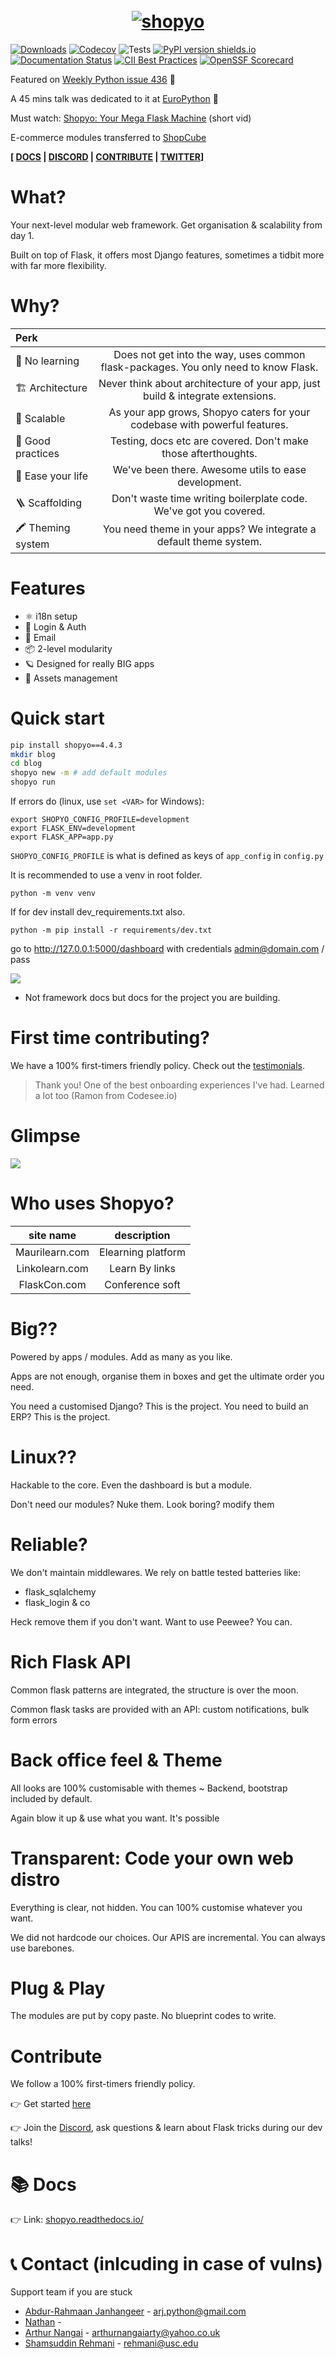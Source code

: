 <h1 align="center">
  <br>
  <a href="https://github.com/shopyo"><img src="https://github.com/shopyo/shopyo/blob/dev/assets/github_banner.png" alt="shopyo" width="" height=""></a>

</h1>

[![Downloads](https://pepy.tech/badge/shopyo)](https://pepy.tech/project/shopyo) [![Codecov](https://codecov.io/gh/shopyo/shopyo/branch/dev/graph/badge.svg?token=J4TL2MDTSS)](https://codecov.io/gh/shopyo/shopyo) ![Tests](https://github.com/shopyo/shopyo/actions/workflows/tests.yaml/badge.svg) [![PyPI version shields.io](https://img.shields.io/pypi/v/shopyo.svg)](https://pypi.python.org/pypi/shopyo/) [![Documentation Status](https://readthedocs.org/projects/shopyo/badge/?version=latest)](https://shopyo.readthedocs.io/en/latest/?badge=latest) [![CII Best Practices](https://bestpractices.coreinfrastructure.org/projects/5350/badge)](https://bestpractices.coreinfrastructure.org/projects/5350) [![OpenSSF Scorecard](https://api.securityscorecards.dev/projects/github.com/shopyo/shopyo/badge)](https://api.securityscorecards.dev/projects/github.com/shopyo/shopyo)

Featured on [Weekly Python issue 436](https://newsletry.com/Home/Python%20Weekly/9a578693-14ba-47c5-8a8e-08d7b0139fe7) 🌟

A 45 mins talk was dedicated to it at [EuroPython](https://youtu.be/rkzXQOC1T0Q) 🌟

Must watch: [Shopyo: Your Mega Flask Machine](https://youtu.be/pvwvRi6iMds) (short vid)

E-commerce modules transferred to [ShopCube](https://github.com/shopyo/shopcube)

**[ [DOCS](https://shopyo.readthedocs.io/en/latest/) | [DISCORD](https://discord.gg/k37Ef6w) | [CONTRIBUTE](https://shopyo.readthedocs.io/en/latest/contrib.html) | [TWITTER](https://twitter.com/shopyoproject)]**

# What?

Your next-level modular web framework. Get organisation & scalability from day 1.

Built on top of Flask, it offers most Django features, sometimes a tidbit more with far more flexibility.

# Why?

| Perk |  |
|:--|:--:|
| 🥏 No learning  | Does not get into the way, uses common flask-packages. You only need to know Flask. |
| 🏗️ Architecture | Never think about architecture of your app, just build & integrate extensions. |
| 🏢 Scalable | As your app grows, Shopyo caters for your codebase with powerful features. |
| 🥢 Good practices | Testing, docs etc are covered. Don't make those afterthoughts. |
| 🔧 Ease your life | We've been there. Awesome utils to ease development. |
| 🪜 Scaffolding | Don't waste time writing boilerplate code. We've got you covered. |
| 🖍️ Theming system | You need theme in your apps? We integrate a default theme system. |

# Features

- ⚛️ i18n setup
- 🔐 Login & Auth
- 📧 Email
- 📦 2-level modularity
- 🪐 Designed for really BIG apps
- 🌅 Assets management

# Quick start

```bash
pip install shopyo==4.4.3
mkdir blog
cd blog
shopyo new -m # add default modules
shopyo run
```

If errors do (linux, use `set <VAR>` for Windows):

```
export SHOPYO_CONFIG_PROFILE=development
export FLASK_ENV=development
export FLASK_APP=app.py
```

`SHOPYO_CONFIG_PROFILE` is what is defined as keys of `app_config` in `config.py`

It is recommended to use a venv in root folder.

`python -m venv venv`

If for dev install dev_requirements.txt also.

`python -m pip install -r requirements/dev.txt`

go to http://127.0.0.1:5000/dashboard with credentials admin@domain.com / pass

![](https://github.com/shopyo/shopyo/blob/dev/comparison.png)

-   Not framework docs but docs for the project you are building.

# First time contributing?

We have a 100% first-timers friendly policy. Check out the [testimonials](https://github.com/shopyo/shopyo/discussions/307).

> Thank you! One of the best onboarding experiences I've had. Learned a lot too (Ramon from Codesee.io)

# Glimpse

![](https://github.com/shopyo/shopyo/raw/dev/assets/comparison.png)

# Who uses Shopyo?

|   site name    |    description     |
| :------------: | :----------------: |
| Maurilearn.com | Elearning platform |
| Linkolearn.com |   Learn By links   |
|  FlaskCon.com  |  Conference soft   |

# Big??

Powered by apps / modules. Add as many as you like.

Apps are not enough, organise them in boxes and get the ultimate order you need.

You need a customised Django? This is the project. You need to build an ERP? This is the project.

# Linux??

Hackable to the core. Even the dashboard is but a module.

Don't need our modules? Nuke them. Look boring? modify them

# Reliable?

We don't maintain middlewares. We rely on battle tested batteries like:

-   flask_sqlalchemy
-   flask_login & co

Heck remove them if you don't want. Want to use Peewee? You can.

# Rich Flask API

Common flask patterns are integrated, the structure is over the moon.

Common flask tasks are provided with an API: custom notifications, bulk form errors

# Back office feel & Theme

All looks are 100% customisable with themes ~ Backend, bootstrap included by default.

Again blow it up & use what you want. It's possible

# Transparent: Code your own web distro

Everything is clear, not hidden. You can 100% customise whatever you want.

We did not hardcode our choices. Our APIS are incremental. You can always use barebones.

# Plug & Play

The modules are put by copy paste. No blueprint codes to write.

# Contribute

We follow a 100% first-timers friendly policy.

👉 Get started [here](https://shopyo.readthedocs.io/en/latest/contrib.html)

👉 Join the [Discord](https://discord.gg/k37Ef6w), ask questions & learn about Flask tricks during our dev talks!

# 📚 Docs

👉 Link: [shopyo.readthedocs.io/](https://shopyo.readthedocs.io/en/latest/)

# 📞 Contact (inlcuding in case of vulns)

Support team if you are stuck

-   [Abdur-Rahmaan Janhangeer](https://github.com/Abdur-rahmaanJ) - arj.python@gmail.com
-   [Nathan](https://github.com/blips5) -
-   [Arthur Nangai](https://github.com/arthurarty) - arthurnangaiarty@yahoo.co.uk
-   [Shamsuddin Rehmani](https://github.com/rehmanis) - rehmani@usc.edu
